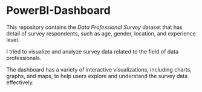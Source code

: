 # PowerBI-Dashboard
This repository contains the *Data Professional Survey* dataset that has detail of survey respondents, such as age, gender, location, and experience level.

I tried to visualize and analyze survey data related to the field of data professionals.

The dashboard has a variety of interactive visualizations, including charts, graphs, and maps, to help users explore and understand the survey data effectively.

